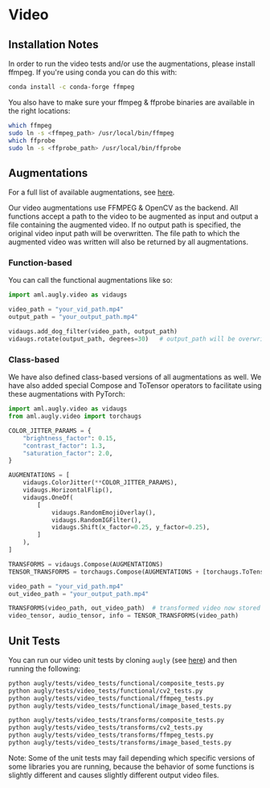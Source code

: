 # Video

## Installation Notes

In order to run the video tests and/or use the augmentations, please install ffmpeg. If you're using conda you can do this with:
```bash
conda install -c conda-forge ffmpeg
```

You also have to make sure your ffmpeg & ffprobe binaries are available in the right locations:
```bash
which ffmpeg
sudo ln -s <ffmpeg_path> /usr/local/bin/ffmpeg
which ffprobe
sudo ln -s <ffprobe_path> /usr/local/bin/ffprobe
```

## Augmentations

For a full list of available augmentations, see [here](augly/video/__init__.py).

Our video augmentations use FFMPEG & OpenCV as the backend. All functions accept a path to the video to be augmented as input and output a file containing the augmented video. If no output path is specified, the original video input path will be overwritten. The file path to which the augmented video was written will also be returned by all augmentations.

### Function-based

You can call the functional augmentations like so:
```python
import aml.augly.video as vidaugs

video_path = "your_vid_path.mp4"
output_path = "your_output_path.mp4"

vidaugs.add_dog_filter(video_path, output_path)
vidaugs.rotate(output_path, degrees=30)   # output_path will be overwritten
```

### Class-based

We have also defined class-based versions of all augmentations as well. We have also added special Compose and ToTensor operators to facilitate using these augmentations with PyTorch:
```python
import aml.augly.video as vidaugs
from aml.augly.video import torchaugs

COLOR_JITTER_PARAMS = {
    "brightness_factor": 0.15,
    "contrast_factor": 1.3,
    "saturation_factor": 2.0,
}

AUGMENTATIONS = [
    vidaugs.ColorJitter(**COLOR_JITTER_PARAMS),
    vidaugs.HorizontalFlip(),
    vidaugs.OneOf(
        [
            vidaugs.RandomEmojiOverlay(),
            vidaugs.RandomIGFilter(),
            vidaugs.Shift(x_factor=0.25, y_factor=0.25),
        ]
    ),
]

TRANSFORMS = vidaugs.Compose(AUGMENTATIONS)
TENSOR_TRANSFORMS = torchaugs.Compose(AUGMENTATIONS + [torchaugs.ToTensor()])

video_path = "your_vid_path.mp4"
out_video_path = "your_output_path.mp4"

TRANSFORMS(video_path, out_video_path)  # transformed video now stored in `out_video_path`
video_tensor, audio_tensor, info = TENSOR_TRANSFORMS(video_path)
```

## Unit Tests

You can run our video unit tests by cloning `augly` (see [here](augly/README.md)) and then running the following:
```bash
python augly/tests/video_tests/functional/composite_tests.py
python augly/tests/video_tests/functional/cv2_tests.py
python augly/tests/video_tests/functional/ffmpeg_tests.py
python augly/tests/video_tests/functional/image_based_tests.py

python augly/tests/video_tests/transforms/composite_tests.py
python augly/tests/video_tests/transforms/cv2_tests.py
python augly/tests/video_tests/transforms/ffmpeg_tests.py
python augly/tests/video_tests/transforms/image_based_tests.py
```

Note: Some of the unit tests may fail depending which specific versions of some libraries you are running, because the behavior of some functions is slightly different and causes slightly different output video files.
